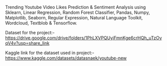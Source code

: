 Trending Youtube Video Likes Prediction & Sentiment Analysis using Sklearn, Linear Regression, Random Forest Classifier, Pandas, Numpy, Matplotlib, Seaborn, Regular Expression, Natural Language Toolkit, Wordcloud, Textblob & Tensorflow.

Dataset for the project:- https://drive.google.com/drive/folders/1PhLXVPQUyiFmnKge6crHQh_uTzOyqV4v?usp=share_link

Kaggle link for the dataset used in project:- https://www.kaggle.com/datasets/datasnaek/youtube-new
